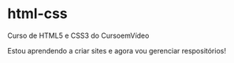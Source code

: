 # html-css
 Curso de HTML5 e CSS3 do CursoemVídeo

Estou aprendendo a criar sites e agora vou gerenciar respositórios!